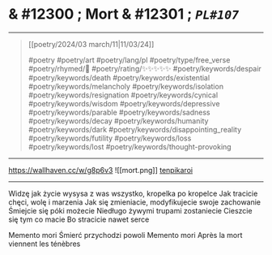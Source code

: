 # & #12300 ; Mort & #12301 ; *`PL#107`*

---

> [[poetry/2024/03 march/11|11/03/24]]
> 
> #poetry 
> #poetry/art 
> #poetry/lang/pl 
> #poetry/type/free_verse 
> #poetry/rhymed/🔴 
> #poetry/rating/✨✨✨✨✨ 
> #poetry/keywords/despair #poetry/keywords/death #poetry/keywords/existential #poetry/keywords/melancholy #poetry/keywords/isolation #poetry/keywords/resignation #poetry/keywords/cynical #poetry/keywords/wisdom #poetry/keywords/depressive #poetry/keywords/parable #poetry/keywords/sadness #poetry/keywords/decay #poetry/keywords/humanity #poetry/keywords/dark #poetry/keywords/disappointing_reality #poetry/keywords/futility #poetry/keywords/loss #poetry/keywords/lost #poetry/keywords/thought-provoking 

---

https://wallhaven.cc/w/g8p6v3
![[mort.png]]
[tenpikaroi](https://www.pixiv.net/en/users/5015345)

---

Widzę jak życie wysysa z was wszystko, kropelka po kropelce
Jak tracicie chęci, wolę i marzenia
Jak się zmieniacie, modyfikujecie swoje zachowanie
Śmiejcie się póki możecie
Niedługo żywymi trupami zostaniecie
Cieszcie się tym co macie 
Bo stracicie nawet serce

Memento mori
   Śmierć przychodzi powoli
Memento mori
   Après la mort viennent les ténèbres